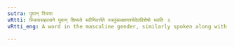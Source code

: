 ```yaml
---
sutra: पुमान् स्त्रिया
vRtti: स्त्रियासहवचने पुमान् शिष्यते स्वीनिवर्त्तते स्त्रपुंसलक्षणश्चेदेवविशेषो भवति ॥
vRtti_eng: A word in the masculine gender, similarly spoken along with the same word, but ending with the feminine affix, becomes _ekasesha_, and the latter is dropped.

---
```

